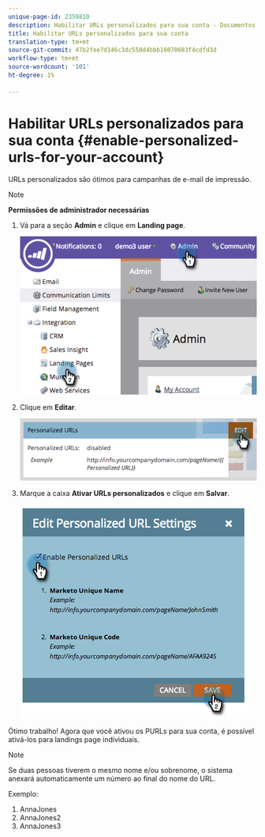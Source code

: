 ```yaml
---
unique-page-id: 2359810
description: Habilitar URLs personalizados para sua conta - Documentos de marketing - Documentação do produto
title: Habilitar URLs personalizados para sua conta
translation-type: tm+mt
source-git-commit: 47b2fee7d146c3dc558d4bbb10070683f4cdfd3d
workflow-type: tm+mt
source-wordcount: '101'
ht-degree: 1%

---
```



# Habilitar URLs personalizados para sua conta {#enable-personalized-urls-for-your-account}

URLs personalizados são ótimos para campanhas de e-mail de impressão.

>[!NOTE]
>
>**Permissões de administrador necessárias**

1. Vá para a seção **Admin** e clique em **Landing page**.

   ![](assets/image2014-9-18-13-3a29-3a49.png)

1. Clique em **Editar**.

   ![](assets/image2014-9-18-13-3a29-3a58.png)

1. Marque a caixa **Ativar URLs personalizados** e clique em **Salvar**.

   ![](assets/image2014-9-18-13-3a30-3a6.png)

Ótimo trabalho! Agora que você ativou os PURLs para sua conta, é possível ativá-los para landings page individuais.

>[!NOTE]
>
>Se duas pessoas tiverem o mesmo nome e/ou sobrenome, o sistema anexará automaticamente um número ao final do nome do URL.
>
>Exemplo:
>
>1. AnnaJones
>1. AnnaJones2
>1. AnnaJones3

>



